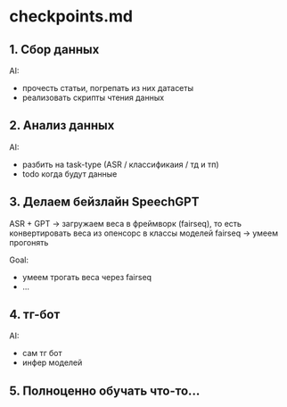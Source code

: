 # checkpoints.md

## 1. Сбор данных

AI:
  - прочесть статьи, погрепать из них датасеты
  - реализовать скрипты чтения данных

## 2. Анализ данных

AI:
  - разбить на task-type (ASR / классификаия / тд и тп)
  - todo когда будут данные

## 3. Делаем бейзлайн SpeechGPT

ASR + GPT -> загружаем веса в фреймворк (fairseq), то есть конвертировать веса из опенсорс в классы моделей fairseq -> умеем прогонять

Goal:
  - умеем трогать веса через fairseq
  - ...

## 4. тг-бот

AI:
  - сам тг бот
  - инфер моделей

## 5. Полноценно обучать что-то...
